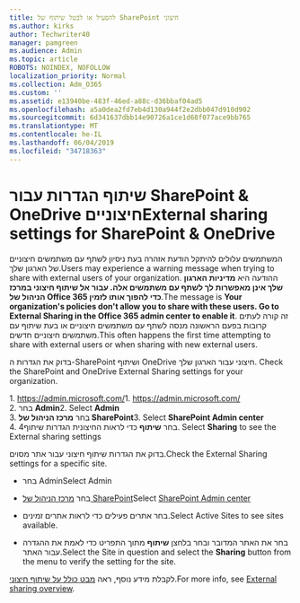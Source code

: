 ```yaml
---
title: להפעיל או לבטל שיתוף של SharePoint חיצוני
ms.author: kirks
author: Techwriter40
manager: pamgreen
ms.audience: Admin
ms.topic: article
ROBOTS: NOINDEX, NOFOLLOW
localization_priority: Normal
ms.collection: Adm_O365
ms.custom: ''
ms.assetid: e13940be-483f-46ed-a88c-d36bbaf04ad5
ms.openlocfilehash: a5a0dea2fd7eb4d130a944f2e2dbb047d910d902
ms.sourcegitcommit: 6d341637dbb14e90726a1ce1d68f077ace9bb765
ms.translationtype: MT
ms.contentlocale: he-IL
ms.lasthandoff: 06/04/2019
ms.locfileid: "34718363"
---
```

# <a name="external-sharing-settings-for-sharepoint--onedrive"></a><span data-ttu-id="f099e-102">שיתוף הגדרות עבור SharePoint & OneDrive חיצוניים</span><span class="sxs-lookup"><span data-stu-id="f099e-102">External sharing settings for SharePoint & OneDrive</span></span>

<span data-ttu-id="f099e-103">המשתמשים עלולים להיתקל הודעת אזהרה בעת ניסיון לשתף עם משתמשים חיצוניים של הארגון שלך.</span><span class="sxs-lookup"><span data-stu-id="f099e-103">Users may experience a warning message when trying to share with external users of your organization.</span></span> <span data-ttu-id="f099e-104">ההודעה היא **מדיניות הארגון שלך אינן מאפשרות לך לשתף עם משתמשים אלה. עבור אל שיתוף חיצוני במרכז הניהול של Office 365 כדי להפוך אותו לזמין**.</span><span class="sxs-lookup"><span data-stu-id="f099e-104">The message is **Your organization's policies don't allow you to share with these users. Go to External Sharing in the Office 365 admin center to enable it**.</span></span> <span data-ttu-id="f099e-105">זה קורה לעתים קרובות בפעם הראשונה מנסה לשתף עם משתמשים חיצוניים או בעת שיתוף עם משתמשים חיצוניים חדשים.</span><span class="sxs-lookup"><span data-stu-id="f099e-105">This often happens the first time attempting to share with external users or when sharing with new external users.</span></span>

<span data-ttu-id="f099e-106">בדוק את הגדרות ה-SharePoint ושיתוף OneDrive חיצוני עבור הארגון שלך.&nbsp;</strong></span><span class="sxs-lookup"><span data-stu-id="f099e-106">Check the SharePoint and OneDrive External Sharing settings for your organization.&nbsp;</strong></span></span></p> <p><span data-ttu-id="f099e-107">1.&nbsp;<a href="https://admin.microsoft.com/AdminPortal/Home#/homepage">https://admin.microsoft.com/</a></span><span class="sxs-lookup"><span data-stu-id="f099e-107">1.&nbsp;<a href="https://admin.microsoft.com/AdminPortal/Home#/homepage">https://admin.microsoft.com/</a></span></span><br /><span data-ttu-id="f099e-108">2. בחר <strong>Admin</strong></span><span class="sxs-lookup"><span data-stu-id="f099e-108">2. Select <strong>Admin</strong></span></span><br /><span data-ttu-id="f099e-109">3. בחר <strong>מרכז הניהול של SharePoint</strong></span><span class="sxs-lookup"><span data-stu-id="f099e-109">3. Select <strong>SharePoint Admin center</strong></span></span><br /><span data-ttu-id="f099e-110">4. בחר <strong>שיתוף</strong> כדי לראות החיצונית הגדרות שיתוף</span><span class="sxs-lookup"><span data-stu-id="f099e-110">4. Select <strong>Sharing</strong> to see the External sharing settings</span></span>

<span data-ttu-id="f099e-111">בדוק את הגדרות שיתוף חיצוני עבור אתר מסוים.</span><span class="sxs-lookup"><span data-stu-id="f099e-111">Check the External Sharing settings for a specific site.</span></span>

- <span data-ttu-id="f099e-112">בחר Admin</span><span class="sxs-lookup"><span data-stu-id="f099e-112">Select Admin</span></span>

- <span data-ttu-id="f099e-113">בחר [מרכז הניהול של SharePoint](https://admin.microsoft.com/AdminPortal/Home#/homepage">https://admin.microsoft.com/)</span><span class="sxs-lookup"><span data-stu-id="f099e-113">Select [SharePoint Admin center](https://admin.microsoft.com/AdminPortal/Home#/homepage">https://admin.microsoft.com/)</span></span>

- <span data-ttu-id="f099e-114">בחר אתרים פעילים כדי לראות אתרים זמינים.</span><span class="sxs-lookup"><span data-stu-id="f099e-114">Select Active Sites to see sites available.</span></span>
- <span data-ttu-id="f099e-115">בחר את האתר המדובר ובחר בלחצן **שיתוף** מתוך התפריט כדי לאמת את ההגדרה עבור האתר.</span><span class="sxs-lookup"><span data-stu-id="f099e-115">Select the Site in question and select the **Sharing** button from the menu to verify the setting for the site.</span></span>

<span data-ttu-id="f099e-116">לקבלת מידע נוסף, ראה [מבט כולל על שיתוף חיצוני](https://docs.microsoft.com/en-us/sharepoint/external-sharing-overview).</span><span class="sxs-lookup"><span data-stu-id="f099e-116">For more info, see [External sharing overview](https://docs.microsoft.com/en-us/sharepoint/external-sharing-overview).</span></span>